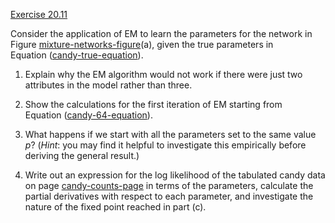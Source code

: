 [Exercise 20.11](ex_11/)

Consider the application of EM to learn the parameters for the network
in Figure [mixture-networks-figure](#/)(a), given the true
parameters in Equation ([candy-true-equation](#/)).

1.  Explain why the EM algorithm would not work if there were just two
    attributes in the model rather than three.

2.  Show the calculations for the first iteration of EM starting from
    Equation ([candy-64-equation](#/)).

3.  What happens if we start with all the parameters set to the same
    value $p$? (*Hint*: you may find it helpful to
    investigate this empirically before deriving the general result.)

4.  Write out an expression for the log likelihood of the tabulated
    candy data on page [candy-counts-page](#/) in terms of the parameters,
    calculate the partial derivatives with respect to each parameter,
    and investigate the nature of the fixed point reached in part (c).
